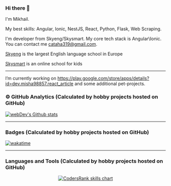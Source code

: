 ### Hi there 👋

I'm Mikhail.

My best skills: Angular, Ionic, NestJS, React, Python, Flask, Web Scraping.

I'm developer from Skyeng/Skysmart. My core tech stack is Angular\Ionic. You can contact me cataha319@gmail.com.

[Skyeng](https://skyeng.ru/) is the largest English language school in Europe

[Skysmart](https://skysmart.ru/) is an online school for kids

---

I’m currently working on https://play.google.com/store/apps/details?id=dev.misha98857.react_article and some additional pet-projects.

### ⚙️ GitHub Analytics (Calculated by hobby projects hosted on GitHub)

<a href="https://github-readme-streak-stats.herokuapp.com/?user=misha98857&theme=algolia" target="_blank">
  <img src="https://github-readme-streak-stats.herokuapp.com/?user=misha98857&theme=algolia" alt="webDev's Github stats" />
</a>

---

### Badges (Calculated by hobby projects hosted on GitHub)
[![wakatime](https://wakatime.com/badge/user/58503278-16ef-4295-9679-964af61cc854.svg)](https://wakatime.com/@58503278-16ef-4295-9679-964af61cc854)
<!--
<a href="https://cr-ss-service.azurewebsites.net/api/ScreenShot?widget=summary&username=misha98857" target="_blank">
  <img src="https://cr-ss-service.azurewebsites.net/api/ScreenShot?widget=summary&username=misha98857"/>
</a>
-->

---

### Languages and Tools (Calculated by hobby projects hosted on GitHub)
<p align="center">
  <a href="https://profile.codersrank.io/user/misha98857" target="_blank">
    <img src="https://cr-skills-chart-widget.azurewebsites.net/api/api?username=misha98857&width=820&branding=true&sort-by-score=true" alt="CodersRank skills chart"/>
  </a>
</p>
